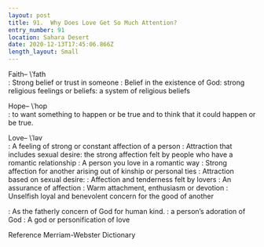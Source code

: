 ```yaml
---
layout: post
title: 91.  Why Does Love Get So Much Attention?
entry_number: 91
location: Sahara Desert
date: 2020-12-13T17:45:06.866Z
length_layout: Small
---
```

Faith– \ˈfath\
: Strong belief or trust in someone 
: Belief in the existence of God: strong religious feelings or beliefs: a system of religious beliefs 

Hope– \ˈhop\
: to want something to happen or be true and to think that it could happen or be true. 

Love– \ˈləv\
: A feeling of strong or constant affection of a person
: Attraction that includes sexual desire: the strong affection felt by people who have a romantic relationship : A person you love in a romantic way
: Strong affection for another arising out of kinship or personal ties
: Attraction based on sexual desire:
: Affection and tenderness felt by lovers
: An assurance of affection
: Warm attachment, enthusiasm or devotion
: Unselfish loyal and benevolent concern for the good of another

: As the fatherly concern of God for human kind.
: a person’s adoration of God
: A god or personification of love

Reference Merriam-Webster Dictionary